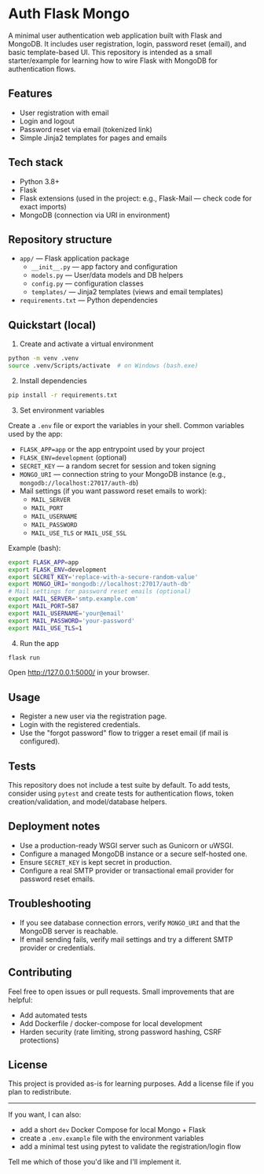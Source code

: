 # Auth Flask Mongo

A minimal user authentication web application built with Flask and MongoDB. It includes user registration, login, password reset (email), and basic template-based UI. This repository is intended as a small starter/example for learning how to wire Flask with MongoDB for authentication flows.

## Features

- User registration with email
- Login and logout
- Password reset via email (tokenized link)
- Simple Jinja2 templates for pages and emails

## Tech stack

- Python 3.8+
- Flask
- Flask extensions (used in the project: e.g., Flask-Mail — check code for exact imports)
- MongoDB (connection via URI in environment)

## Repository structure

- `app/` — Flask application package
	- `__init__.py` — app factory and configuration
	- `models.py` — User/data models and DB helpers
	- `config.py` — configuration classes
	- `templates/` — Jinja2 templates (views and email templates)
- `requirements.txt` — Python dependencies

## Quickstart (local)

1. Create and activate a virtual environment

```bash
python -m venv .venv
source .venv/Scripts/activate  # on Windows (bash.exe)
```

2. Install dependencies

```bash
pip install -r requirements.txt
```

3. Set environment variables

Create a `.env` file or export the variables in your shell. Common variables used by the app:

- `FLASK_APP=app` or the app entrypoint used by your project
- `FLASK_ENV=development` (optional)
- `SECRET_KEY` — a random secret for session and token signing
- `MONGO_URI` — connection string to your MongoDB instance (e.g., `mongodb://localhost:27017/auth-db`)
- Mail settings (if you want password reset emails to work):
	- `MAIL_SERVER`
	- `MAIL_PORT`
	- `MAIL_USERNAME`
	- `MAIL_PASSWORD`
	- `MAIL_USE_TLS` or `MAIL_USE_SSL`

Example (bash):

```bash
export FLASK_APP=app
export FLASK_ENV=development
export SECRET_KEY='replace-with-a-secure-random-value'
export MONGO_URI='mongodb://localhost:27017/auth-db'
# Mail settings for password reset emails (optional)
export MAIL_SERVER='smtp.example.com'
export MAIL_PORT=587
export MAIL_USERNAME='your@email'
export MAIL_PASSWORD='your-password'
export MAIL_USE_TLS=1
```

4. Run the app

```bash
flask run
```

Open http://127.0.0.1:5000/ in your browser.

## Usage

- Register a new user via the registration page.
- Login with the registered credentials.
- Use the "forgot password" flow to trigger a reset email (if mail is configured).

## Tests

This repository does not include a test suite by default. To add tests, consider using `pytest` and create tests for authentication flows, token creation/validation, and model/database helpers.

## Deployment notes

- Use a production-ready WSGI server such as Gunicorn or uWSGI.
- Configure a managed MongoDB instance or a secure self-hosted one.
- Ensure `SECRET_KEY` is kept secret in production.
- Configure a real SMTP provider or transactional email provider for password reset emails.

## Troubleshooting

- If you see database connection errors, verify `MONGO_URI` and that the MongoDB server is reachable.
- If email sending fails, verify mail settings and try a different SMTP provider or credentials.

## Contributing

Feel free to open issues or pull requests. Small improvements that are helpful:

- Add automated tests
- Add Dockerfile / docker-compose for local development
- Harden security (rate limiting, strong password hashing, CSRF protections)

## License

This project is provided as-is for learning purposes. Add a license file if you plan to redistribute.

---
If you want, I can also:

- add a short `dev` Docker Compose for local Mongo + Flask
- create a `.env.example` file with the environment variables
- add a minimal test using pytest to validate the registration/login flow

Tell me which of those you'd like and I'll implement it.